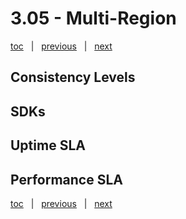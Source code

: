 # 3.05 - Multi-Region

[toc](June_2021.md) &nbsp; |  &nbsp; [previous](3_04_request_units.md) &nbsp; | &nbsp; [next](3_06_sql.md) &nbsp;


## Consistency Levels




## SDKs




## Uptime SLA




## Performance SLA





[toc](June_2021.md) &nbsp; |  &nbsp; [previous](3_04_request_units.md) &nbsp; | &nbsp; [next](3_06_sql.md) &nbsp;
